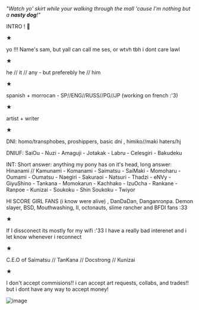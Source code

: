 *"Watch yo' skirt while your walking through the mall 'cause I'm nothing but a **nasty dog**!"*

INTRO ! 💫

★

yo !!! Name's sam, but yall can call me ses, or wtvh tbh i dont care lawl

★

he // it // any - but preferebly he // him

★

spanish + morrocan - SP//ENG//RUSS//PG//JP (working on french :'3)

★

artist + writer

★

DNI: homo/transphobes, proshippers, basic dni , himiko//maki haters/hj

DNIUF: SaiOu - Nuzi - Amaguji - Jotakak - Labru - Celesgiri - Bakudeku

INT: Short answer: anything my pony has on it's head, long answer: Hinanami // Kamunami - Komanami - Saimatsu - SaiMaki - Momoharu - Oumami - Oumatsu - Naegiri - Sakuraoi - Natsuri - Thadzi - eNVy - GiyuShino - Tankana - Momokarun - Kachhako - IzuOcha - Rankane - Ranpoe - Kunizai - Soukoku - Shin Soukoku - Twiyor

HI SCORE GIRL FANS (i know were alive) , DanDaDan, Danganronpa. Demon slayer, BSD, Mouthwashing, II, octonauts, slime rancher and BFDI fans :33

★

If I dissconect its mostly for my wifi :'33 I have a really bad interenet and i let know whenever i reconnect

★

C.E.O of Saimatsu // TanKana // Docstrong // Kunizai

★

I don't accept commisions!! i can accept art requests, collabs, and trades!! but i dont have any way to accept money!

![image](https://github.com/user-attachments/assets/72737e21-d5dc-48d3-93f8-8adb11fd9412)
